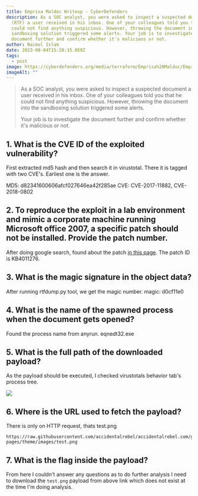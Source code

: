 ```yaml
---
title: Emprisa Maldoc Writeup - CyberDefenders
description: As a SOC analyst, you were asked to inspect a suspected document
  (RTF) a user received in his inbox. One of your colleagues told you that he
  could not find anything suspicious. However, throwing the document into the
  sandboxing solution triggered some alerts. Your job is to investigate the
  document further and confirm whether it's malicious or not.
author: Naimul Islam
date: 2023-08-04T15:28:15.050Z
tags:
  - post
image: https://cyberdefenders.org/media/terraform/Emprisa%20Maldoc/Emprisa_Maldoc.jpg
imageAlt: ""
---
```

> As a SOC analyst, you were asked to inspect a suspected document a user received in his inbox. One of your colleagues told you that he could not find anything suspicious. However, throwing the document into the sandboxing solution triggered some alerts.
>
> Your job is to investigate the document further and confirm whether it's malicious or not.

## 1. What is the CVE ID of the exploited vulnerability?
First extracted md5 hash and then search it in virustotal. There it is tagged with two CVE's. Earliest one is the answer.

MD5: d82341600606afcf027646ea42f285ae
CVE: CVE-2017-11882, CVE-2018-0802

## 2. To reproduce the exploit in a lab environment and mimic a corporate machine running Microsoft office 2007, a specific patch should not be installed. Provide the patch number.
After doing google search, found about the patch [in this page](https://support.microsoft.com/en-us/topic/description-of-the-security-update-for-2007-microsoft-office-suite-november-28-2017-7f275c8d-14df-8be5-3f9c-b3761bf9681d). 
The patch ID is KB4011276.

## 3. What is the magic signature in the object data?
After running rtfdump.py tool, we get the magic number.
magic: d0cf11e0


## 4. What is the name of the spawned process when the document gets opened?
Found the process name from anyrun.
eqnedt32.exe

## 5. What is the full path of the downloaded payload?
As the payload should be executed, I checked virustotals behavior tab's process tree. 

![](https://i.imgur.com/Jk4c7xx.png)

## 6. Where is the URL used to fetch the payload?

There is only on HTTP request, thats test.png

```
https://raw.githubusercontent.com/accidentalrebel/accidentalrebel.com/gh-pages/theme/images/test.png
```

## 7. What is the flag inside the payload?
From here I couldn't answer any questions as to do further analysis I need to download the `test.png` payload from above link which does not exist at the time I'm doing analysis.